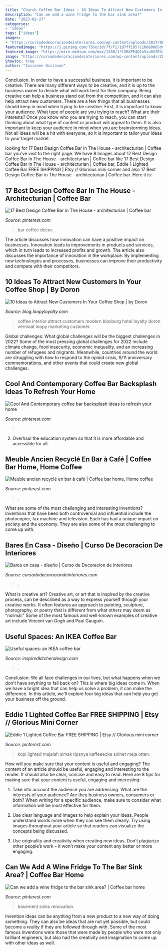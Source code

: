 ```yaml
---
title: "Church Coffee Bar Ideas : 10 Ideas To Attract New Customers In Your Coffee Shop"
description: "Can we add a wine fridge to the bar sink area?"
date: "2023-02-27"
categories:
- "ideas"
tags: ["ideas"]
images:
- "https://cursodedecoraciondeinteriores.com/wp-content/uploads/2017/08/bares-en-casa-diseno-6.jpg"
featuredImage: "https://i.pinimg.com/736x/1d/7f/f1/1d7ff1057c1b880805dd29dec27b652d.jpg"
featured_image: "https://miro.medium.com/max/1200/1*lOMXPP4Q1o5zu0VZEGr2sg.jpeg"
image: "https://cursodedecoraciondeinteriores.com/wp-content/uploads/2017/08/bares-en-casa-diseno-6.jpg"
ShowToc: true
author: "Josianne Gislason"
---
```



Conclusion.
In order to have a successful business, it is important to be creative. There are many different ways to be creative, and it is up to the business owner to decide what will work best for their company. Being creative can help a business stand out from the competition, and it can also help attract new customers. There are a few things that all businesses should keep in mind when trying to be creative.
First, it is important to know your audience. What type of people are you trying to reach? What are their interests? Once you know who you are trying to reach, you can start thinking about what type of content or product will appeal to them. It is also important to keep your audience in mind when you are brainstorming ideas. Not all ideas will be a hit with everyone, so it is important to tailor your ideas to your target market.

	

		
looking for 17 Best Design Coffee Bar in The House - architecturian | Coffee bar you've visit to the right page. We have 8 Images about 17 Best Design Coffee Bar in The House - architecturian | Coffee bar like 17 Best Design Coffee Bar in The House - architecturian | Coffee bar, Eddie 1 Lighted Coffee Bar FREE SHIPPING | Etsy // Glorious mini corner and also 17 Best Design Coffee Bar in The House - architecturian | Coffee bar. Here it is:
		
    
## 17 Best Design Coffee Bar In The House - Architecturian | Coffee Bar

<img loading=lazy src="https://i.pinimg.com/736x/1b/39/25/1b392570ce2c5db69249ce06db6094e1.jpg" onerror="this.onerror=null;this.src='https://tse3.mm.bing.net/th?id=OIP.jPH8ukXnItPxvL4sJMUHkgHaJ4&amp;pid=15.1';" alt="17 Best Design Coffee Bar in The House - architecturian | Coffee bar">

_Source: pinterest.com_

>bar coffee decor. 

	

The article discusses how innovation can have a positive impact on businesses. Innovation leads to improvements in products and services, which in turn leads to increased profits and growth. The article also discusses the importance of innovation in the workplace. By implementing new technologies and processes, businesses can improve their productivity and compete with their competitors.

    
## 10 Ideas To Attract New Customers In Your Coffee Shop | By Doron

<img loading=lazy src="https://miro.medium.com/max/1200/1*lOMXPP4Q1o5zu0VZEGr2sg.jpeg" onerror="this.onerror=null;this.src='https://tse1.mm.bing.net/th?id=OIP.jirddU8ZfJlmISIDbarMMgHaKY&amp;pid=15.1';" alt="10 Ideas to Attract New Customers In Your Coffee Shop | by Doron">

_Source: blog.loopyloyalty.com_

>coffee interior attract customers modern bloxburg hotel loyalty doron vermaat loopy marketing customer. 

	

Global challenges: What global challenges will be the biggest challenges in 2022?
Some of the most pressing global challenges for 2022 include climate change, food insecurity, economic inequality, and an increasing number of refugees and migrants. Meanwhile, countries around the world are struggling with how to respond to the opioid crisis, 9/11 anniversary commemorations, and other events that could create new global challenges.

    
## Cool And Contemporary Coffee Bar Backsplash Ideas To Refresh Your Home

<img loading=lazy src="https://i.pinimg.com/736x/64/be/ba/64beba8c5d975bf3e6bb4a1f278746dc.jpg" onerror="this.onerror=null;this.src='https://tse2.mm.bing.net/th?id=OIP.9_RrSTprZWoh8C7Ek_4eJAHaLJ&amp;pid=15.1';" alt="Cool And Contemporary coffee bar backsplash ideas to refresh your home">

_Source: pinterest.com_

>. 

	

2. Overhaul the education system so that it is more affordable and accessible for all.

    
## Meuble Ancien Recyclé En Bar à Café | Coffee Bar Home, Home Coffee

<img loading=lazy src="https://i.pinimg.com/736x/6e/17/19/6e1719966794dacdbc17028a569f4186.jpg" onerror="this.onerror=null;this.src='https://tse4.mm.bing.net/th?id=OIP.Dn4VB8ktuCZHoRcfcFBnLgHaJ4&amp;pid=15.1';" alt="Meuble ancien recyclé en bar à café | Coffee bar home, Home coffee">

_Source: pinterest.com_

>. 

	

What are some of the most challenging and interesting inventions?
Inventions that have been both controversial and influential include the photocopier, fax machine and television. Each has had a unique impact on society and the economy. They are also some of the most challenging to come up with.

    
## Bares En Casa - Diseño | Curso De Decoracion De Interiores

<img loading=lazy src="https://cursodedecoraciondeinteriores.com/wp-content/uploads/2017/08/bares-en-casa-diseno-6.jpg" onerror="this.onerror=null;this.src='https://tse4.mm.bing.net/th?id=OIP.Ed6_Z8ABTqjPyOWDJHNhZwHaJ4&amp;pid=15.1';" alt="Bares en casa - diseño | Curso de Decoracion de interiores">

_Source: cursodedecoraciondeinteriores.com_

>. 

	

What is creative art?
Creative art, or art that is inspired by the creative process, can be described as a way to express yourself through your creative works. It often features an approach to painting, sculpture, photography, or poetry that is different from what others may deem as "normal." Some of the most famous and well-known examples of creative art include Vincent van Gogh and Paul Gauguin.

    
## Useful Spaces: An IKEA Coffee Bar

<img loading=lazy src="https://inspiredkitchendesign.com/wp-content/uploads/2012/11/87-FI-2.jpg" onerror="this.onerror=null;this.src='https://tse3.mm.bing.net/th?id=OIP.r4xwRH3ofCmThOijTVBkVAHaJ4&amp;pid=15.1';" alt="Useful spaces: an IKEA coffee bar">

_Source: inspiredkitchendesign.com_

>. 

	

Conclusion:
We all face challenges in our lives, but what happens when we don't have anything to fall back on? This is where big ideas come in. When we have a bright idea that can help us solve a problem, it can make the difference. In this article, we'll explore four big ideas that can help you get your business off the ground.

    
## Eddie 1 Lighted Coffee Bar FREE SHIPPING | Etsy // Glorious Mini Corner

<img loading=lazy src="https://i.pinimg.com/736x/1d/7f/f1/1d7ff1057c1b880805dd29dec27b652d.jpg" onerror="this.onerror=null;this.src='https://tse3.mm.bing.net/th?id=OIP.MHhkSCgr-y48JT2tgydUuAHaJ3&amp;pid=15.1';" alt="Eddie 1 Lighted Coffee Bar FREE SHIPPING | Etsy // Glorious mini corner">

_Source: pinterest.com_

>kopi lighted majalah simak tipsnya kaffeeecke solnet meja otten. 

	

How will you make sure that your content is useful and engaging?
The content of an article should be useful, engaging and interesting to the reader. It should also be clear, concise and easy to read. Here are 8 tips for making sure that your content is useful, engaging and interesting:
1. Take into account the audience you are addressing. What are the interests of your audience? Are they business owners, consumers or both? When writing for a specific audience, make sure to consider what information will be most effective for them.

2. Use clear language and images to help explain your ideas. People understand words more when they can see them clearly. Try using images throughout your article so that readers can visualize the concepts being discussed.

3. Use originality and creativity when creating new ideas. Don’t plagiarize other people’s work – it won’t make your content any better or more engaging.

    
## Can We Add A Wine Fridge To The Bar Sink Area? | Coffee Bar Home

<img loading=lazy src="https://i.pinimg.com/736x/9a/86/9d/9a869debfacfda8bf22044bd60736df5.jpg" onerror="this.onerror=null;this.src='https://tse2.mm.bing.net/th?id=OIP.BigZnKeJlTgGfB_b8L3_MwAAAA&amp;pid=15.1';" alt="Can we add a wine fridge to the bar sink area? | Coffee bar home">

_Source: pinterest.com_

>basement sinks renovation. 

	

Invention ideas can be anything from a new product to a new way of doing something. They can also be ideas that are not yet possible, but could become a reality if they are followed through with. Some of the most famous inventions were those that were made by people who were not only brilliant engineers, but also had the creativity and imagination to come up with other ideas as well.

